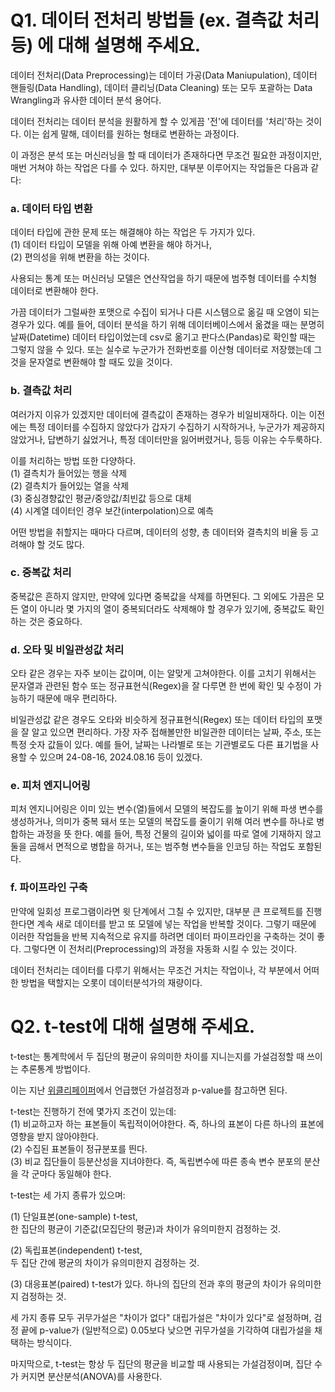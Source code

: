 # Q1. 데이터 전처리 방법들 (ex. 결측값 처리 등) 에 대해 설명해 주세요.

데이터 전처리(Data Preprocessing)는 데이터 가공(Data Maniupulation), 데이터 핸들링(Data Handling), 데이터 클리닝(Data Cleaning) 또는 모두 포괄하는 Data Wrangling과 유사한 데이터 분석 용어다. 

데이터 전처리는 데이터 분석을 원활하게 할 수 있게끔 '전'에 데이터를 '처리'하는 것이다. 이는 쉽게 말해, 데이터를 원하는 형태로 변환하는 과정이다.  

이 과정은 분석 또는 머신러닝을 할 때 데이터가 존재하다면 무조건 필요한 과정이지만, 매번 거쳐야 하는 작업은 다를 수 있다. 하지만, 대부분 이루어지는 작업들은 다음과 같다:

### a. 데이터 타입 변환
데이터 타입에 관한 문제 또는 해결해야 하는 작업은 두 가지가 있다.  
(1) 데이터 타입이 모델을 위해 아예 변환을 해야 하거나,  
(2) 편의성을 위해 변환을 하는 것이다. 

사용되는 통계 또는 머신러닝 모델은 연산작업을 하기 때문에 범주형 데이터를 수치형 데이터로 변환해야 한다. 

가끔 데이터가 그럴싸한 포맷으로 수집이 되거나 다른 시스템으로 옮길 때 오염이 되는 경우가 있다. 예를 들어, 데이터 분석을 하기 위해 데이터베이스에서 옮겼을 때는 분명히 날짜(Datetime) 데이터 타입이었는데 csv로 옮기고 판다스(Pandas)로 확인할 때는 그렇지 않을 수 있다. 또는 실수로 누군가가 전화번호를 이산형 데이터로 저장했는데 그것을 문자열로 변환해야 할 때도 있을 것이다.

### b. 결측값 처리
여러가지 이유가 있겠지만 데이터에 결측값이 존재하는 경우가 비일비재하다. 이는 이전에는 특정 데이터를 수집하지 않았다가 갑자기 수집하기 시작하거나, 누군가가 제공하지 않았거나, 답변하기 싫었거나, 특정 데이터만을 잃어버렸거나, 등등 이유는 수두룩하다.  

이를 처리하는 방법 또한 다양하다.  
(1) 결측치가 들어있는 행을 삭제  
(2) 결측치가 들어있는 열을 삭제  
(3) 중심경향값인 평균/중앙값/최빈값 등으로 대체  
(4) 시계열 데이터인 경우 보간(interpolation)으로 예측  

어떤 방법을 취할지는 때마다 다르며, 데이터의 성향, 총 데이터와 결측치의 비율 등 고려해야 할 것도 많다.

### c. 중복값 처리
중복값은 흔하지 않지만, 만약에 있다면 중복값을 삭제를 하면된다. 그 외에도 가끔은 모든 열이 아니라 몇 가지의 열이 중복되더라도 삭제해야 할 경우가 있기에, 중복값도 확인 하는 것은 중요하다.

### d. 오타 및 비일관성값 처리 
오타 같은 경우는 자주 보이는 값이며, 이는 알맞게 고쳐야한다. 이를 고치기 위해서는 문자열과 관련된 함수 또는 정규표현식(Regex)을 잘 다루면 한 번에 확인 및 수정이 가능하기 때문에 매우 편리하다.

비일관성값 같은 경우도 오타와 비슷하게 정규표현식(Regex) 또는 데이터 타입의 포맷을 잘 알고 있으면 편리하다. 가장 자주 접해볼만한 비일관한 데이터는 날짜, 주소, 또는 특정 숫자 값들이 있다. 예를 들어, 날짜는 나라별로 또는 기관별로도 다른 표기법을 사용할 수 있으며 24-08-16, 2024.08.16 등이 있겠다. 

### e. 피처 엔지니어링
피처 엔지니어링은 이미 있는 변수(열)들에서 모델의 복잡도를 높이기 위해 파생 변수를 생성하거나, 의미가 중복 돼서 또는 모델의 복잡도를 줄이기 위해 여러 변수를 하나로 병합하는 과정을 뜻 한다. 예를 들어, 특정 건물의 길이와 넓이를 따로 열에 기재하지 않고 둘을 곱해서 면적으로 병합을 하거나, 또는 범주형 변수들을 인코딩 하는 작업도 포함된다.


### f. 파이프라인 구축
만약에 일회성 프로그램이라면 윗 단계에서 그칠 수 있지만, 대부분 큰 프로젝트를 진행한다면 계속 새로 데이터를 받고 또 모델에 넣는 작업을 반복할 것이다. 그렇기 때문에 이러한 작업들을 반복 지속적으로 유지를 하려면 데이터 파이프라인을 구축하는 것이 좋다. 그렇다면 이 전처리(Preprocessing)의 과정을 자동화 시킬 수 있는 것이다.

데이터 전처리는 데이터를 다루기 위해서는 무조건 거치는 작업이나, 각 부분에서 어떠한 방법을 택할지는 오롯이 데이터분석가의 재량이다.

# Q2. t-test에 대해 설명해 주세요.
t-test는 통계학에서 두 집단의 평균이 유의미한 차이를 지니는지를 가설검정할 때 쓰이는 추론통계 방법이다. 

이는 지난 [위클리페이퍼](https://github.com/betopark97/codeit-sprint/blob/main/weekly-paper/week3.md)에서 언급했던 가설검정과 p-value를 참고하면 된다.

t-test는 진행하기 전에 몇가지 조건이 있는데:   
(1) 비교하고자 하는 표본들이 독립적이어야한다. 즉, 하나의 표본이 다른 하나의 표본에 영향을 받지 않아야한다.  
(2) 수집된 표본들이 정규분포를 띈다.  
(3) 비교 집단들이 등분산성을 지녀야한다. 즉, 독립변수에 따른 종속 변수 분포의 분산을 각 군마다 동일해야 한다.

t-test는 세 가지 종류가 있으며:  

(1) 단일표본(one-sample) t-test,   
한 집단의 평균이 기준값(모집단의 평균)과 차이가 유의미한지 검정하는 것.

(2) 독립표본(independent) t-test,  
두 집단 간에 평균의 차이가 유의미한지 검정하는 것.

(3) 대응표본(paired) t-test가 있다. 
하나의 집단의 전과 후의 평균의 차이가 유의미한지 검정하는 것.

세 가지 종류 모두 귀무가설은 "차이가 없다" 대립가설은 "차이가 있다"로 설정하며, 검정 끝에 p-value가 (일반적으로) 0.05보다 낮으면 귀무가설을 기각하여 대립가설을 채택하는 방식이다.  

마지막으로, t-test는 항상 두 집단의 평균을 비교할 때 사용되는 가설검정이며, 집단 수가 커지면 분산분석(ANOVA)를 사용한다.  